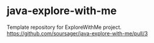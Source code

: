 # java-explore-with-me
Template repository for ExploreWithMe project.
https://github.com/soursager/java-explore-with-me/pull/3
